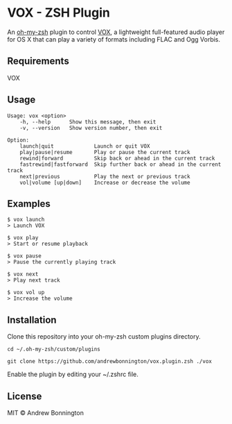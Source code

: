 # VOX - ZSH Plugin

An [oh-my-zsh](https://github.com/robbyrussell/oh-my-zsh) plugin to control [VOX](http://coppertino.com/vox/mac), a lightweight full-featured audio player for OS X that can play a variety of formats including FLAC and Ogg Vorbis.

## Requirements

VOX

## Usage

```
Usage: vox <option>
    -h, --help      Show this message, then exit
    -v, --version   Show version number, then exit

Option:
    launch|quit             Launch or quit VOX
    play|pause|resume       Play or pause the current track
    rewind|forward          Skip back or ahead in the current track
    fastrewind|fastforward  Skip further back or ahead in the current track
    next|previous           Play the next or previous track
    vol|volume [up|down]    Increase or decrease the volume
```

## Examples

```
$ vox launch
> Launch VOX

$ vox play
> Start or resume playback

$ vox pause
> Pause the currently playing track

$ vox next
> Play next track

$ vox vol up
> Increase the volume
```

## Installation

Clone this repository into your oh-my-zsh custom plugins directory.

```
cd ~/.oh-my-zsh/custom/plugins

git clone https://github.com/andrewbonnington/vox.plugin.zsh ./vox
```

Enable the plugin by editing your ~/.zshrc file.

## License

MIT &copy; Andrew Bonnington
